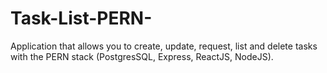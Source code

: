 # Task-List-PERN-
Application that allows you to create, update, request, list and delete tasks with the PERN stack (PostgresSQL, Express, ReactJS, NodeJS).
